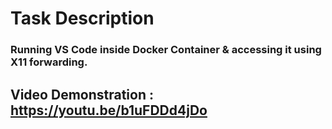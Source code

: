 # Task Description

### Running VS Code inside Docker Container & accessing it using X11 forwarding.

## Video Demonstration : https://youtu.be/b1uFDDd4jDo
